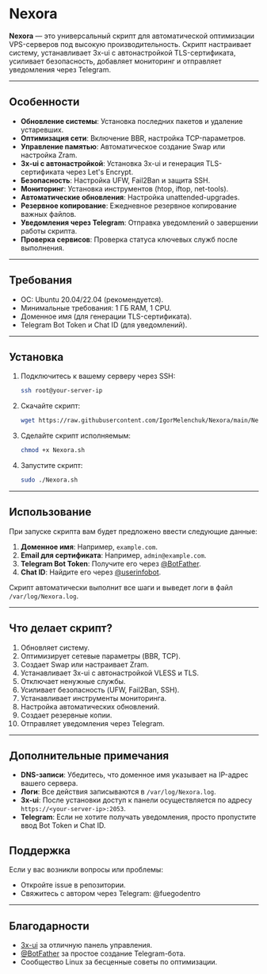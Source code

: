 # **Nexora**

**Nexora** — это универсальный скрипт для автоматической оптимизации VPS-серверов под высокую производительность. Скрипт настраивает систему, устанавливает 3x-ui с автонастройкой TLS-сертификата, усиливает безопасность, добавляет мониторинг и отправляет уведомления через Telegram.

---

## **Особенности**
- **Обновление системы**: Установка последних пакетов и удаление устаревших.
- **Оптимизация сети**: Включение BBR, настройка TCP-параметров.
- **Управление памятью**: Автоматическое создание Swap или настройка Zram.
- **3x-ui с автонастройкой**: Установка 3x-ui и генерация TLS-сертификата через Let's Encrypt.
- **Безопасность**: Настройка UFW, Fail2Ban и защита SSH.
- **Мониторинг**: Установка инструментов (htop, iftop, net-tools).
- **Автоматические обновления**: Настройка unattended-upgrades.
- **Резервное копирование**: Ежедневное резервное копирование важных файлов.
- **Уведомления через Telegram**: Отправка уведомлений о завершении работы скрипта.
- **Проверка сервисов**: Проверка статуса ключевых служб после выполнения.

---

## **Требования**
- ОС: Ubuntu 20.04/22.04 (рекомендуется).
- Минимальные требования: 1 ГБ RAM, 1 CPU.
- Доменное имя (для генерации TLS-сертификата).
- Telegram Bot Token и Chat ID (для уведомлений).

---

## **Установка**
1. Подключитесь к вашему серверу через SSH:
   ```bash
   ssh root@your-server-ip
   ```

2. Скачайте скрипт:
   ```bash
   wget https://raw.githubusercontent.com/IgorMelenchuk/Nexora/main/Nexora.sh
   ```

3. Сделайте скрипт исполняемым:
   ```bash
   chmod +x Nexora.sh
   ```

4. Запустите скрипт:
   ```bash
   sudo ./Nexora.sh
   ```

---

## **Использование**
При запуске скрипта вам будет предложено ввести следующие данные:
1. **Доменное имя**: Например, `example.com`.
2. **Email для сертификата**: Например, `admin@example.com`.
3. **Telegram Bot Token**: Получите его через [@BotFather](https://t.me/BotFather).
4. **Chat ID**: Найдите его через [@userinfobot](https://t.me/userinfobot).

Скрипт автоматически выполнит все шаги и выведет логи в файл `/var/log/Nexora.log`.

---

## **Что делает скрипт?**
1. Обновляет систему.
2. Оптимизирует сетевые параметры (BBR, TCP).
3. Создает Swap или настраивает Zram.
4. Устанавливает 3x-ui с автонастройкой VLESS и TLS.
5. Отключает ненужные службы.
6. Усиливает безопасность (UFW, Fail2Ban, SSH).
7. Устанавливает инструменты мониторинга.
8. Настройка автоматических обновлений.
9. Создает резервные копии.
10. Отправляет уведомления через Telegram.

---

## **Дополнительные примечания**
- **DNS-записи**: Убедитесь, что доменное имя указывает на IP-адрес вашего сервера.
- **Логи**: Все действия записываются в `/var/log/Nexora.log`.
- **3x-ui**: После установки доступ к панели осуществляется по адресу `https://<your-server-ip>:2053`.
- **Telegram**: Если не хотите получать уведомления, просто пропустите ввод Bot Token и Chat ID.



## **Поддержка**
Если у вас возникли вопросы или проблемы:
- Откройте issue в репозитории.
- Свяжитесь с автором через Telegram: @fuegodentro

---

## **Благодарности**
- [3x-ui](https://github.com/MHSanaei/3x-ui) за отличную панель управления.
- [@BotFather](https://t.me/BotFather) за простое создание Telegram-бота.
- Сообщество Linux за бесценные советы по оптимизации.
